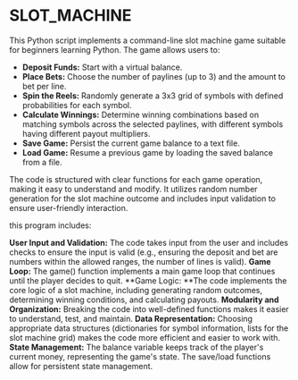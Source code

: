 # SLOT_MACHINE

This Python script implements a command-line slot machine game suitable for beginners learning Python. The game allows users to:

* **Deposit Funds:** Start with a virtual balance.
* **Place Bets:** Choose the number of paylines (up to 3) and the amount to bet per line.
* **Spin the Reels:** Randomly generate a 3x3 grid of symbols with defined probabilities for each symbol.
* **Calculate Winnings:** Determine winning combinations based on matching symbols across the selected paylines, with different symbols having different payout multipliers.
* **Save Game:** Persist the current game balance to a text file.
* **Load Game:** Resume a previous game by loading the saved balance from a file.

The code is structured with clear functions for each game operation, making it easy to understand and modify. It utilizes random number generation for the slot machine outcome and includes input validation to ensure user-friendly interaction.


this program includes:

**User Input and Validation:** The code takes input from the user and includes checks to ensure the input is valid (e.g., ensuring the deposit and bet are numbers within the allowed ranges, the number of lines is valid).
**Game Loop:** The game() function implements a main game loop that continues until the player decides to quit.
**Game Logic: **The code implements the core logic of a slot machine, including generating random outcomes, determining winning conditions, and calculating payouts.
**Modularity and Organization:** Breaking the code into well-defined functions makes it easier to understand, test, and maintain.
**Data Representation:** Choosing appropriate data structures (dictionaries for symbol information, lists for the slot machine grid) makes the code more efficient and easier to work with.
**State Management:** The balance variable keeps track of the player's current money, representing the game's state. The save/load functions allow for persistent state management.
